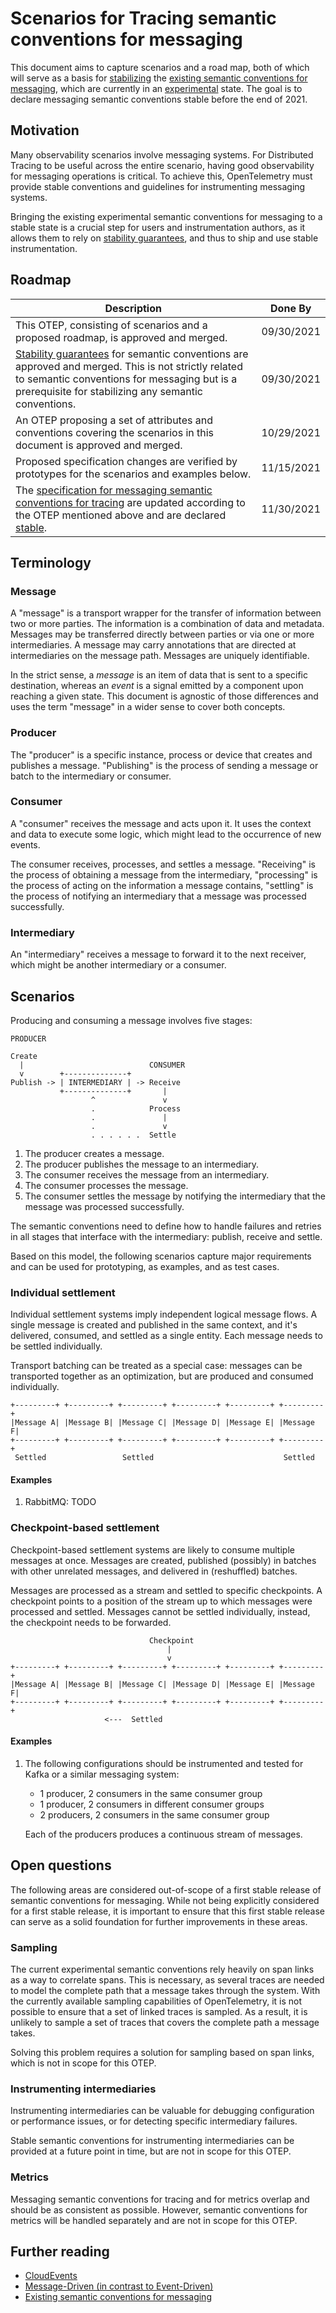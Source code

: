 # Scenarios for Tracing semantic conventions for messaging

This document aims to capture scenarios and a road map, both of which will
serve as a basis for [stabilizing](https://github.com/open-telemetry/opentelemetry-specification/blob/main/specification/versioning-and-stability.md#stable)
the [existing semantic conventions for messaging](https://github.com/open-telemetry/opentelemetry-specification/blob/main/specification/trace/semantic_conventions/messaging.md),
which are currently in an [experimental](https://github.com/open-telemetry/opentelemetry-specification/blob/main/specification/versioning-and-stability.md#experimental)
state. The goal is to declare messaging semantic conventions stable before the
end of 2021.

## Motivation

Many observability scenarios involve messaging systems. For Distributed Tracing
to be useful across the entire scenario, having good observability for
messaging operations is critical. To achieve this, OpenTelemetry must provide
stable conventions and guidelines for instrumenting messaging systems.

Bringing the existing experimental semantic conventions for messaging to a
stable state is a crucial step for users and instrumentation authors, as it
allows them to rely on [stability guarantees](https://github.com/open-telemetry/opentelemetry-specification/blob/main/specification/versioning-and-stability.md#not-defined-semantic-conventions-stability),
and thus to ship and use stable instrumentation.

## Roadmap

| Description | Done By     |
|-------------|-------------|
| This OTEP, consisting of scenarios and a proposed roadmap, is approved and merged. | 09/30/2021 |
| [Stability guarantees](https://github.com/open-telemetry/opentelemetry-specification/blob/main/specification/versioning-and-stability.md#not-defined-semantic-conventions-stability) for semantic conventions are approved and merged. This is not strictly related to semantic conventions for messaging but is a prerequisite for stabilizing any semantic conventions. | 09/30/2021 |
| An OTEP proposing a set of attributes and conventions covering the scenarios in this document is approved and merged. | 10/29/2021 |
| Proposed specification changes are verified by prototypes for the scenarios and examples below. | 11/15/2021 |
| The [specification for messaging semantic conventions for tracing](https://github.com/open-telemetry/opentelemetry-specification/blob/main/specification/trace/semantic_conventions/messaging.md) are updated according to the OTEP mentioned above and are declared [stable](https://github.com/open-telemetry/opentelemetry-specification/blob/main/specification/versioning-and-stability.md#stable). | 11/30/2021 |

## Terminology

### Message

A "message" is a transport wrapper for the transfer of information between two
or more parties. The information is a combination of data and metadata.
Messages may be transferred directly between parties or via one or more
intermediaries.  A message may carry annotations that are directed at
intermediaries on the message path. Messages are uniquely identifiable.

In the strict sense, a _message_ is an item of data that is sent to a specific
destination, whereas an _event_ is a signal emitted by a component upon
reaching a given state. This document is agnostic of those differences and uses
the term "message" in a wider sense to cover both concepts.

### Producer

The "producer" is a specific instance, process or device that creates and
publishes a message. "Publishing" is the process of sending a message or batch
to the intermediary or consumer.

### Consumer

A "consumer" receives the message and acts upon it. It uses the context and
data to execute some logic, which might lead to the occurrence of new events.

The consumer receives, processes, and settles a message. "Receiving" is the
process of obtaining a message from the intermediary, "processing" is the
process of acting on the information a message contains, "settling" is the
process of notifying an intermediary that a message was processed successfully.

### Intermediary

An "intermediary" receives a message to forward it to the next receiver, which
might be another intermediary or a consumer.

## Scenarios

Producing and consuming a message involves five stages:

```
PRODUCER

Create
  |                            CONSUMER
  v        +--------------+                   
Publish -> | INTERMEDIARY | -> Receive
           +--------------+       |
                  ^               v
                  .            Process
                  .               |
                  .               v
                  . . . . . .  Settle
```

1. The producer creates a message.
2. The producer publishes the message to an intermediary.
3. The consumer receives the message from an intermediary.
4. The consumer processes the message.
5. The consumer settles the message by notifying the intermediary that the
   message was processed successfully.

The semantic conventions need to define how to handle failures and retries in
all stages that interface with the intermediary: publish, receive and settle.

Based on this model, the following scenarios capture major requirements and
can be used for prototyping, as examples, and as test cases.

### Individual settlement

Individual settlement systems imply independent logical message flows. A single
message is created and published in the same context, and it's delivered,
consumed, and settled as a single entity. Each message needs to be settled
individually.

Transport batching can be treated as a special case: messages can be
transported together as an optimization, but are produced and consumed
individually.

```
+---------+ +---------+ +---------+ +---------+ +---------+ +---------+
|Message A| |Message B| |Message C| |Message D| |Message E| |Message F|
+---------+ +---------+ +---------+ +---------+ +---------+ +---------+
 Settled                 Settled                             Settled 
```

#### Examples

1. RabbitMQ: TODO

### Checkpoint-based settlement

Checkpoint-based settlement systems are likely to consume multiple messages at
once. Messages are created, published (possibly) in batches with other
unrelated messages, and delivered in (reshuffled) batches.

Messages are processed as a stream and settled to specific checkpoints. A
checkpoint points to a position of the stream up to which messages were
processed and settled. Messages cannot be settled individually, instead, the
checkpoint needs to be forwarded.

```
                               Checkpoint
                                   | 
                                   v                                
+---------+ +---------+ +---------+ +---------+ +---------+ +---------+
|Message A| |Message B| |Message C| |Message D| |Message E| |Message F|
+---------+ +---------+ +---------+ +---------+ +---------+ +---------+
                     <---  Settled
```

#### Examples

1. The following configurations should be instrumented and tested for Kafka or
   a similar messaging system:

   * 1 producer, 2 consumers in the same consumer group
   * 1 producer, 2 consumers in different consumer groups
   * 2 producers, 2 consumers in the same consumer group

   Each of the producers produces a continuous stream of messages.

## Open questions

The following areas are considered out-of-scope of a first stable release of
semantic conventions for messaging. While not being explicitly considered for
a first stable release, it is important to ensure that this first stable
release can serve as a solid foundation for further improvements in these areas.

### Sampling

The current experimental semantic conventions rely heavily on span links as
a way to correlate spans. This is necessary, as several traces are needed to
model the complete path that a message takes through the system. With the currently
available sampling capabilities of OpenTelemetry, it is not possible to ensure
that a set of linked traces is sampled. As a result, it is unlikely to sample a
set of traces that covers the complete path a message takes.

Solving this problem requires a solution for sampling based on span links,
which is not in scope for this OTEP.

### Instrumenting intermediaries

Instrumenting intermediaries can be valuable for debugging configuration or
performance issues, or for detecting specific intermediary failures.

Stable semantic conventions for instrumenting intermediaries can be provided at
a future point in time, but are not in scope for this OTEP.

### Metrics

Messaging semantic conventions for tracing and for metrics overlap and should
be as consistent as possible. However, semantic conventions for metrics will be
handled separately and are not in scope for this OTEP.

## Further reading

* [CloudEvents](https://github.com/cloudevents/spec/blob/v1.0.1/spec.md)
* [Message-Driven (in contrast to Event-Driven)](https://www.reactivemanifesto.org/glossary#Message-Driven)
* [Existing semantic conventions for messaging](https://github.com/open-telemetry/opentelemetry-specification/blob/main/specification/trace/semantic_conventions/messaging.md)
